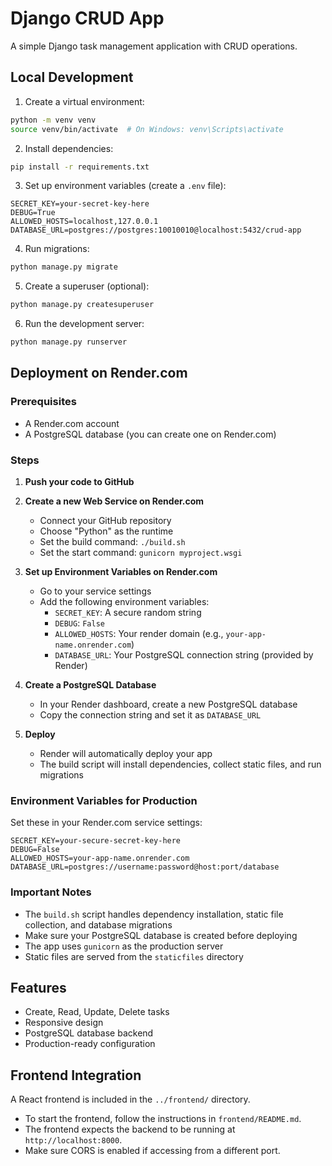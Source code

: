 # Django CRUD App

A simple Django task management application with CRUD operations.

## Local Development

1. Create a virtual environment:
```bash
python -m venv venv
source venv/bin/activate  # On Windows: venv\Scripts\activate
```

2. Install dependencies:
```bash
pip install -r requirements.txt
```

3. Set up environment variables (create a `.env` file):
```
SECRET_KEY=your-secret-key-here
DEBUG=True
ALLOWED_HOSTS=localhost,127.0.0.1
DATABASE_URL=postgres://postgres:10010010@localhost:5432/crud-app
```

4. Run migrations:
```bash
python manage.py migrate
```

5. Create a superuser (optional):
```bash
python manage.py createsuperuser
```

6. Run the development server:
```bash
python manage.py runserver
```

## Deployment on Render.com

### Prerequisites
- A Render.com account
- A PostgreSQL database (you can create one on Render.com)

### Steps

1. **Push your code to GitHub**

2. **Create a new Web Service on Render.com**
   - Connect your GitHub repository
   - Choose "Python" as the runtime
   - Set the build command: `./build.sh`
   - Set the start command: `gunicorn myproject.wsgi`

3. **Set up Environment Variables on Render.com**
   - Go to your service settings
   - Add the following environment variables:
     - `SECRET_KEY`: A secure random string
     - `DEBUG`: `False`
     - `ALLOWED_HOSTS`: Your render domain (e.g., `your-app-name.onrender.com`)
     - `DATABASE_URL`: Your PostgreSQL connection string (provided by Render)

4. **Create a PostgreSQL Database**
   - In your Render dashboard, create a new PostgreSQL database
   - Copy the connection string and set it as `DATABASE_URL`

5. **Deploy**
   - Render will automatically deploy your app
   - The build script will install dependencies, collect static files, and run migrations

### Environment Variables for Production

Set these in your Render.com service settings:

```
SECRET_KEY=your-secure-secret-key-here
DEBUG=False
ALLOWED_HOSTS=your-app-name.onrender.com
DATABASE_URL=postgres://username:password@host:port/database
```

### Important Notes

- The `build.sh` script handles dependency installation, static file collection, and database migrations
- Make sure your PostgreSQL database is created before deploying
- The app uses `gunicorn` as the production server
- Static files are served from the `staticfiles` directory

## Features

- Create, Read, Update, Delete tasks
- Responsive design
- PostgreSQL database backend
- Production-ready configuration 

## Frontend Integration

A React frontend is included in the `../frontend/` directory.

- To start the frontend, follow the instructions in `frontend/README.md`.
- The frontend expects the backend to be running at `http://localhost:8000`.
- Make sure CORS is enabled if accessing from a different port. 
